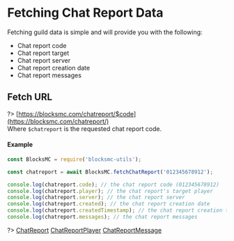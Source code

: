 # Fetching Chat Report Data

Fetching guild data is simple and will provide you with the following:
- Chat report code
- Chat report target
- Chat report server
- Chat report creation date
- Chat report messages

## Fetch URL
?> [https://blocksmc.com/chatreport/$code](https://blocksmc.com/chatreport/)
<br>
Where `$chatreport` is the requested chat report code.

#### Example
```javascript
const BlocksMC = require('blocksmc-utils');

const chatreport = await BlocksMC.fetchChatReport('012345678912');

console.log(chatreport.code); // the chat report code (012345678912)
console.log(chatreport.player); // the chat report's target player
console.log(chatreport.server); // the chat report server
console.log(chatreport.created); // the chat report creation date
console.log(chatreport.createdTimestamp); // the chat report creation timestamp
console.log(chatreport.messages); // the chat report messages
```

?> [ChatReport](typescript/types/chatreports.md?id=chatreport) [ChatReportPlayer](typescript/types/chatreports.md?id=chatreportplayer) [ChatReportMessage](typescript/types/chatreports.md?id=chatreportmessage) 